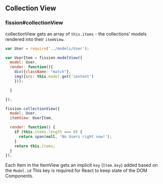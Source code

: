 ## Collection View
### fission#collectionView

collectionView gets an array of `this.items` - the collections' models rendered into their `itemView`.

```js
var User = require('../models/User');

var UserItem = fission.modelView({
  model: User,
  render: function(){
    div({className: "match"},
    img({src: this.model.get('content')
    }));

  }

});

fission.collectionView({
  model: User,
  itemView: UserItem,

  render: function() {
    if (this.items.length === 0) {
      return span(null, 'No Users right now!');
    }
    return this.items;
  }
});
```

Each Item in the ItemView gets an implicit `key` (`Item.key`) added based on the `Model.id`
This key is required for React to keep state of the DOM Components.
